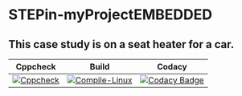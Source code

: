 # STEPin-myProjectEMBEDDED
 ## This case study is on a seat heater for a car.

|Cppcheck |	Build |	Codacy|
|---|---|---|
|[![Cppcheck](https://github.com/tridib936/STEPin-myProjectEMBEDDED/actions/workflows/CodeQuality.yml/badge.svg)](https://github.com/tridib936/STEPin-myProjectEMBEDDED/actions/workflows/CodeQuality.yml)|[![Compile-Linux](https://github.com/tridib936/STEPin-myProjectEMBEDDED/actions/workflows/Compile.yml/badge.svg)](https://github.com/tridib936/STEPin-myProjectEMBEDDED/actions/workflows/Compile.yml)|[![Codacy Badge](https://app.codacy.com/project/badge/Grade/2d683e3f6b424d8d82ff6329d687aa08)](https://www.codacy.com/gh/tridib936/STEPin-myProjectEMBEDDED/dashboard?utm_source=github.com&amp;utm_medium=referral&amp;utm_content=tridib936/STEPin-myProjectEMBEDDED&amp;utm_campaign=Badge_Grade)|
